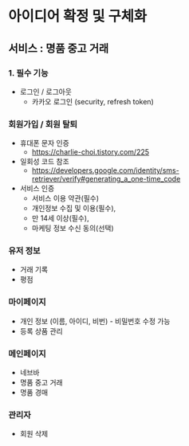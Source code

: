 # 아이디어 확정 및 구체화



## 서비스 : 명품 중고 거래

### 1. 필수 기능

- 로그인 / 로그아웃
  - 카카오 로그인 (security, refresh token)

### **회원가입 / 회원 탈퇴**

- 휴대폰 문자 인증
  - https://charlie-choi.tistory.com/225
- 일회성 코드 참조
  - https://developers.google.com/identity/sms-retriever/verify#generating_a_one-time_code
- 서비스 인증
  - 서비스 이용 약관(필수)
  - 개인정보 수집 및 이용(필수),
  - 만 14세 이상(필수),
  - 마케팅 정보 수신 동의(선택)

### 유저 정보

- 거래 기록
- 평점

### 마이페이지

- 개인 정보 (이름, 아이디, 비번) - 비밀번호 수정 가능
- 등록 상품 관리

### 메인페이지

- 네브바
- 명품 중고 거래
- 명품 경매

### 관리자

- 회원 삭제